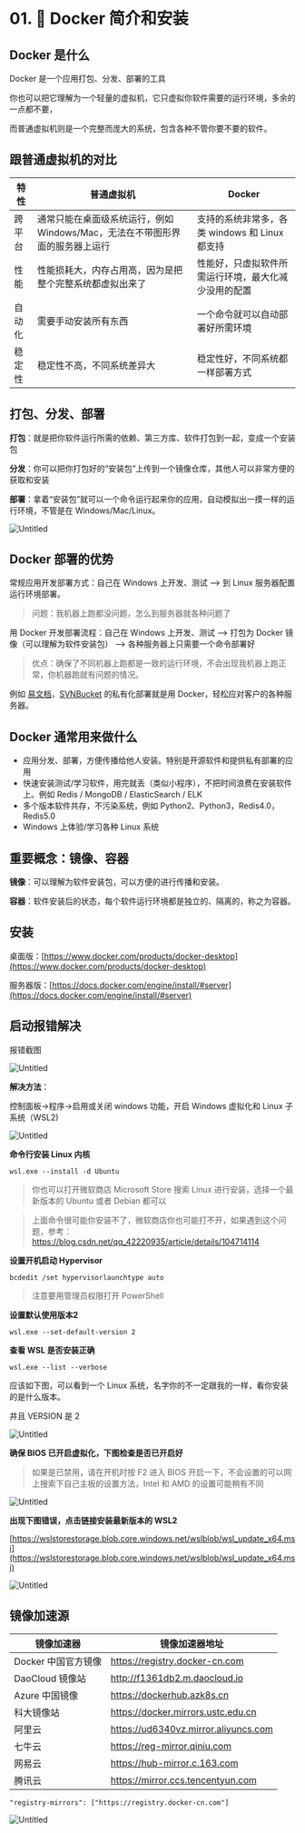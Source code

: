 # 01. 🎉 Docker 简介和安装

## Docker 是什么

Docker 是一个应用打包、分发、部署的工具

你也可以把它理解为一个轻量的虚拟机，它只虚拟你软件需要的运行环境，多余的一点都不要，

而普通虚拟机则是一个完整而庞大的系统，包含各种不管你要不要的软件。

## 跟普通虚拟机的对比

| 特性 | 普通虚拟机 | Docker |
| --- | --- | --- |
| 跨平台 | 通常只能在桌面级系统运行，例如 Windows/Mac，无法在不带图形界面的服务器上运行 | 支持的系统非常多，各类 windows 和 Linux 都支持 |
| 性能 | 性能损耗大，内存占用高，因为是把整个完整系统都虚拟出来了 | 性能好，只虚拟软件所需运行环境，最大化减少没用的配置 |
| 自动化 | 需要手动安装所有东西 | 一个命令就可以自动部署好所需环境 |
| 稳定性 | 稳定性不高，不同系统差异大 | 稳定性好，不同系统都一样部署方式 |

## 打包、分发、部署

**打包**：就是把你软件运行所需的依赖、第三方库、软件打包到一起，变成一个安装包

**分发**：你可以把你打包好的“安装包”上传到一个镜像仓库，其他人可以非常方便的获取和安装

**部署**：拿着“安装包”就可以一个命令运行起来你的应用，自动模拟出一摸一样的运行环境，不管是在 Windows/Mac/Linux。

![Untitled](./0101.png)

## Docker 部署的优势

常规应用开发部署方式：自己在 Windows 上开发、测试 --> 到 Linux 服务器配置运行环境部署。

> 问题：我机器上跑都没问题，怎么到服务器就各种问题了

用 Docker 开发部署流程：自己在 Windows 上开发、测试 --> 打包为 Docker 镜像（可以理解为软件安装包） --> 各种服务器上只需要一个命令部署好

> 优点：确保了不同机器上跑都是一致的运行环境，不会出现我机器上跑正常，你机器跑就有问题的情况。

例如 [易文档](https://easydoc.net/)，[SVNBucket](https://svnbucket.com/) 的私有化部署就是用 Docker，轻松应对客户的各种服务器。

## Docker 通常用来做什么

- 应用分发、部署，方便传播给他人安装。特别是开源软件和提供私有部署的应用
- 快速安装测试/学习软件，用完就丢（类似小程序），不把时间浪费在安装软件上。例如 Redis / MongoDB / ElasticSearch / ELK
- 多个版本软件共存，不污染系统，例如 Python2、Python3，Redis4.0，Redis5.0
- Windows 上体验/学习各种 Linux 系统

## 重要概念：镜像、容器

**镜像**：可以理解为软件安装包，可以方便的进行传播和安装。

**容器**：软件安装后的状态，每个软件运行环境都是独立的、隔离的，称之为容器。

## 安装

桌面版：[https://www.docker.com/products/docker-desktop](https://www.docker.com/products/docker-desktop)

服务器版：[https://docs.docker.com/engine/install/#server](https://docs.docker.com/engine/install/#server)

## 启动报错解决

报错截图

![Untitled](./0102.png)

**解决方法**：

控制面板->程序->启用或关闭 windows 功能，开启 Windows 虚拟化和 Linux 子系统（WSL2)

![Untitled](./0103.png)

**命令行安装 Linux 内核**

`wsl.exe --install -d Ubuntu`

> 你也可以打开微软商店 Microsoft Store 搜索 Linux 进行安装，选择一个最新版本的 Ubuntu 或者 Debian 都可以
> 

> 上面命令很可能你安装不了，微软商店你也可能打不开，如果遇到这个问题，参考：https://blog.csdn.net/qq_42220935/article/details/104714114
> 

**设置开机启动 Hypervisor**

`bcdedit /set hypervisorlaunchtype auto`

> 注意要用管理员权限打开 PowerShell
> 

**设置默认使用版本2**

`wsl.exe --set-default-version 2`

**查看 WSL 是否安装正确**

`wsl.exe --list --verbose`

应该如下图，可以看到一个 Linux 系统，名字你的不一定跟我的一样，看你安装的是什么版本。

并且 VERSION 是 2

![Untitled](./0104.png)

**确保 BIOS 已开启虚拟化，下图检查是否已开启好**

> 如果是已禁用，请在开机时按 F2 进入 BIOS 开启一下，不会设置的可以网上搜索下自己主板的设置方法，Intel 和 AMD 的设置可能稍有不同
> 

![Untitled](./0105.png)

**出现下图错误，点击链接安装最新版本的 WSL2**

[https://wslstorestorage.blob.core.windows.net/wslblob/wsl_update_x64.msi](https://wslstorestorage.blob.core.windows.net/wslblob/wsl_update_x64.msi)

![Untitled](./0106.png)

## 镜像加速源

| 镜像加速器 | 镜像加速器地址 |
| --- | --- |
| Docker 中国官方镜像 | https://registry.docker-cn.com |
| DaoCloud 镜像站 | http://f1361db2.m.daocloud.io |
| Azure 中国镜像 | https://dockerhub.azk8s.cn |
| 科大镜像站 | https://docker.mirrors.ustc.edu.cn |
| 阿里云 | https://ud6340vz.mirror.aliyuncs.com |
| 七牛云 | https://reg-mirror.qiniu.com |
| 网易云 | https://hub-mirror.c.163.com |
| 腾讯云 | https://mirror.ccs.tencentyun.com |

`"registry-mirrors": ["https://registry.docker-cn.com"]`

![Untitled](./0107.png)